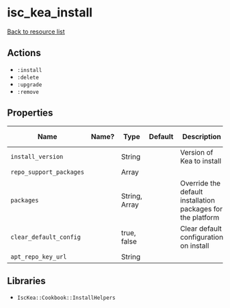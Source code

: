 # isc_kea_install

[Back to resource list](README.md#resources)

## Actions

- `:install`
- `:delete`
- `:upgrade`
- `:remove`

## Properties

| Name                    | Name? | Type          | Default | Description                                                 | Allowed Values |
| ----------------------- | ----- | ------------- | ------- | ----------------------------------------------------------- | -------------- |
| `install_version`       |       | String        |         | Version of Kea to install                                   |                |
| `repo_support_packages` |       | Array         |         |                                                             |                |
| `packages`              |       | String, Array |         | Override the default installation packages for the platform |                |
| `clear_default_config`  |       | true, false   |         | Clear default configuration on install                      |                |
| `apt_repo_key_url`      |       | String        |         |                                                             |                |

## Libraries

- `IscKea::Cookbook::InstallHelpers`
